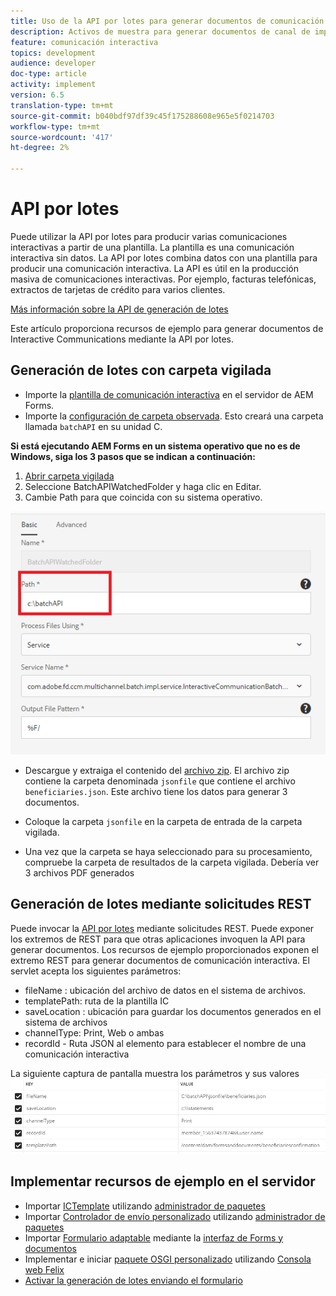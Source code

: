 ```yaml
---
title: Uso de la API por lotes para generar documentos de comunicación interactiva
description: Activos de muestra para generar documentos de canal de impresión mediante la API por lotes
feature: comunicación interactiva
topics: development
audience: developer
doc-type: article
activity: implement
version: 6.5
translation-type: tm+mt
source-git-commit: b040bdf97df39c45f175288608e965e5f0214703
workflow-type: tm+mt
source-wordcount: '417'
ht-degree: 2%

---
```



# API por lotes

Puede utilizar la API por lotes para producir varias comunicaciones interactivas a partir de una plantilla. La plantilla es una comunicación interactiva sin datos. La API por lotes combina datos con una plantilla para producir una comunicación interactiva. La API es útil en la producción masiva de comunicaciones interactivas. Por ejemplo, facturas telefónicas, extractos de tarjetas de crédito para varios clientes.

[Más información sobre la API de generación de lotes](https://docs.adobe.com/content/help/en/experience-manager-65/forms/interactive-communications/generate-multiple-interactive-communication-using-batch-api.html)

Este artículo proporciona recursos de ejemplo para generar documentos de Interactive Communications mediante la API por lotes.

## Generación de lotes con carpeta vigilada

* Importe la [plantilla de comunicación interactiva](assets/Beneficiaries-confirmation.zip) en el servidor de AEM Forms.
* Importe la [configuración de carpeta observada](assets/batch-generation-api.zip). Esto creará una carpeta llamada `batchAPI` en su unidad C.

**Si está ejecutando AEM Forms en un sistema operativo que no es de Windows, siga los 3 pasos que se indican a continuación:**

1. [Abrir carpeta vigilada](http://localhost:4502/libs/fd/core/WatchfolderUI/content/UI.html)
2. Seleccione BatchAPIWatchedFolder y haga clic en Editar.
3. Cambie Path para que coincida con su sistema operativo.

![path](assets/watched-folder-batch-api-basic.PNG)

* Descargue y extraiga el contenido del [archivo zip](assets/jsonfile.zip). El archivo zip contiene la carpeta denominada `jsonfile` que contiene el archivo `beneficiaries.json`. Este archivo tiene los datos para generar 3 documentos.

* Coloque la carpeta `jsonfile` en la carpeta de entrada de la carpeta vigilada.
* Una vez que la carpeta se haya seleccionado para su procesamiento, compruebe la carpeta de resultados de la carpeta vigilada. Debería ver 3 archivos PDF generados

## Generación de lotes mediante solicitudes REST

Puede invocar la [API por lotes](https://helpx.adobe.com/experience-manager/6-5/forms/javadocs/index.html) mediante solicitudes REST. Puede exponer los extremos de REST para que otras aplicaciones invoquen la API para generar documentos.
Los recursos de ejemplo proporcionados exponen el extremo REST para generar documentos de comunicación interactiva. El servlet acepta los siguientes parámetros:

* fileName : ubicación del archivo de datos en el sistema de archivos.
* templatePath: ruta de la plantilla IC
* saveLocation : ubicación para guardar los documentos generados en el sistema de archivos
* channelType: Print, Web o ambas
* recordId - Ruta JSON al elemento para establecer el nombre de una comunicación interactiva

La siguiente captura de pantalla muestra los parámetros y sus valores
![solicitud de ejemplo](assets/generate-ic-batch-servlet.PNG)

## Implementar recursos de ejemplo en el servidor

* Importar [ICTemplate](assets/ICTemplate.zip) utilizando [administrador de paquetes](http://localhost:4502/crx/packmgr/index.jsp)
* Importar [Controlador de envío personalizado](assets/BatchAPICustomSubmit.zip) utilizando [administrador de paquetes](http://localhost:4502/crx/packmgr/index.jsp)
* Importar [Formulario adaptable](assets/BatchGenerationAPIAF.zip) mediante la [interfaz de Forms y documentos](http://localhost:4502/aem/forms.html/content/dam/formsanddocuments)
* Implementar e iniciar [paquete OSGI personalizado](assets/batchgenerationapi.batchgenerationapi.core-1.0-SNAPSHOT.jar) utilizando [Consola web Felix](http://localhost:4502/system/console/bundles)
* [Activar la generación de lotes enviando el formulario](http://localhost:4502/content/dam/formsanddocuments/batchgenerationapi/jcr:content?wcmmode=disabled)
